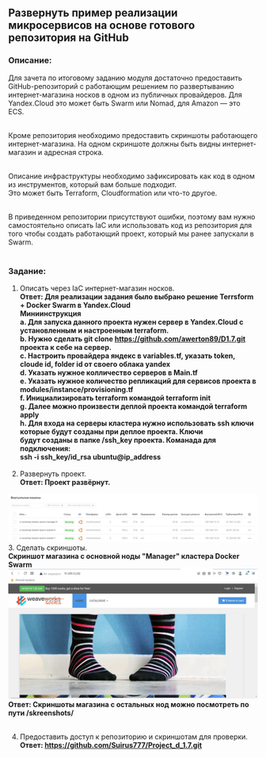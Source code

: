 <h2>Развернуть пример реализации микросервисов на основе готового репозитория на GitHub</h2>
<h3>Описание:</h3>

Для зачета по итоговому заданию модуля достаточно предоставить GitHub-репозиторий с работающим решением по развертыванию интернет-магазина носков
в одном из публичных провайдеров. Для Yandex.Сloud это может быть Swarm или Nomad, для Amazon — это ECS.<br><br>

Кроме репозитория необходимо предоставить скриншоты работающего интернет-магазина. На одном скриншоте должны быть видны интернет-магазин
и адресная строка.<br><br>

Описание инфраструктуры необходимо зафиксировать как код в одном из инструментов, который вам больше подходит.<br>
Это может быть Terraform, Cloudformation или что-то другое.<br><br>

В приведенном репозитории присутствуют ошибки, поэтому вам нужно самостоятельно описать IaC или использовать код из репозитория для того чтобы создать
работающий проект, который мы ранее запускали в Swarm.<br><br>

<h3>Задание:</h3>

1. Описать через IaC интернет-магазин носков.<br>
<b>Ответ: Для реализации задания было выбрано решение Terrsform + Docker Swarm в Yandex.Сloud <br>
Миниинструкция <br>
a. Для запуска данного проекта нужен сервер в Yandex.Сloud с установленным и настроенным terraform. <br>
b. Нужно сделать git clone https://github.com/awerton89/D1.7.git проекта к себе на сервер. <br>
c. Настроить провайдера яндекс в variables.tf, указать token, cloude id, folder id от своего облака yandex <br>
d. Указать нужное колличество серверов в Main.tf <br>
e. Указать нужное количество репликаций для сервисов проекта в modules/instance/provisioning.tf <br>
f. Инициализировать terraform командой terraform init  <br>
g. Далее можно произвести деплой проекта командой terraform apply   <br>
h. Для входа на серверы кластера нужно использовать ssh ключи которые будут созданы при деплое проекта. Ключи <br>
будут созданы в папке /ssh_key проекта. Команада для подключения: <br>
ssh -i ssh_key/id_rsa ubuntu@ip_address </b><br><br>
2. Развернуть проект. <br>
<b>Ответ: Проект развёрнут. </b><br>
<img src="https://github.com/Suirus777/Project_d_1.7/blob/master/skreenshots/node_for_cluster_docker_swarm.JPG">
<br>
3. Сделать скриншоты.<br>
<b>Скриншот магазина с основной ноды "Manager" кластера Docker Swarm </b> <br>
<img src="https://github.com/Suirus777/Project_d_1.7/blob/master/skreenshots/socks_shop_manager_node.JPG">
<b>Ответ: Cкриншоты магазина с остальных нод можно посмотреть по пути /skreenshots/  </b><br><br>

4. Предоставить доступ к репозиторию и скриншотам для проверки. <br>
<b>Ответ: https://github.com/Suirus777/Project_d_1.7.git  </b><br><br>
